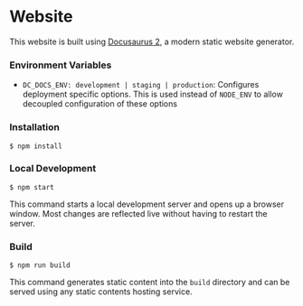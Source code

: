 # Website

This website is built using [Docusaurus 2](https://docusaurus.io/), a modern static website generator.

### Environment Variables

- `DC_DOCS_ENV: development | staging | production`: Configures deployment specific options. This is used instead of `NODE_ENV` to allow decoupled configuration of these options

### Installation

```
$ npm install
```

### Local Development

```
$ npm start
```

This command starts a local development server and opens up a browser window. Most changes are reflected live without having to restart the server.

### Build

```
$ npm run build
```

This command generates static content into the `build` directory and can be served using any static contents hosting service.
